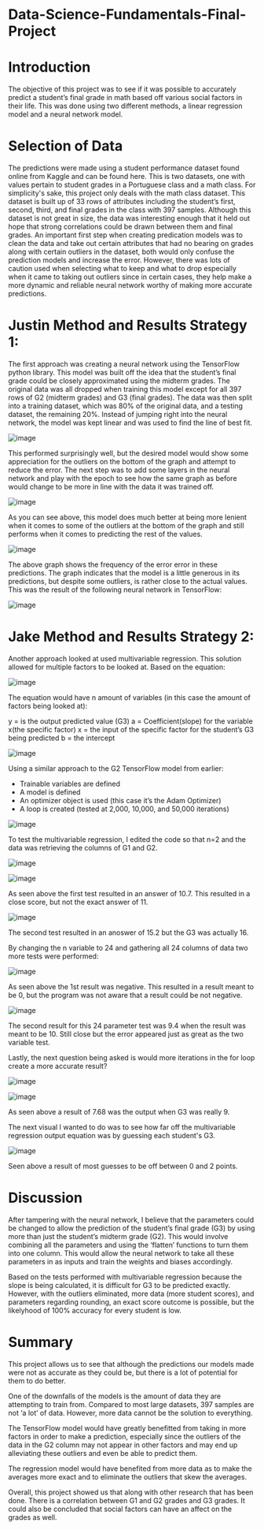 # Data-Science-Fundamentals-Final-Project
# Introduction
The objective of this project was to see if it was possible to accurately predict a student’s final grade in math based off various social factors in their life. This was done using two different methods, a linear regression model and a neural network model. 

# Selection of Data
The predictions were made using a student performance dataset found online from Kaggle and can be found here. This is two datasets, one with values pertain to student grades in a Portuguese class and a math class. For simplicity's sake, this project only deals with the math class dataset. 
This dataset is built up of 33 rows of attributes including the student’s first, second, third, and final grades in the class with 397 samples. Although this dataset is not great in size, the data was interesting enough that it held out hope that strong correlations could be drawn between them and final grades. 
An important first step when creating predication models was to clean the data and take out certain attributes that had no bearing on grades along with certain outliers in the dataset, both would only confuse the prediction models and increase the error. However, there was lots of caution used when selecting what to keep and what to drop especially when it came to taking out outliers since in certain cases, they help make a more dynamic and reliable neural network worthy of making more accurate predictions. 

# Justin Method and Results Strategy 1:
The first approach was creating a neural network using the TensorFlow python library. This model was built off the idea that the student’s final grade could be closely approximated using the midterm grades. The original data was all dropped when training this model except for all 397 rows of G2 (midterm grades) and G3 (final grades). The data was then split into a training dataset, which was 80% of the original data, and a testing dataset, the remaining 20%. 
Instead of jumping right into the neural network, the model was kept linear and was used to find the line of best fit.

![image](https://user-images.githubusercontent.com/70958977/207210560-8891cf5b-3389-4671-822d-1a27b5ceff50.png)

This performed surprisingly well, but the desired model would show some appreciation for the outliers on the bottom of the graph and attempt to reduce the error. 
The next step was to add some layers in the neural network and play with the epoch to see how the same graph as before would change to be more in line with the data it was trained off.

![image](https://user-images.githubusercontent.com/70958977/207210750-9c800b93-dd3a-4c1e-891b-e775c1c4358d.png)

As you can see above, this model does much better at being more lenient when it comes to some of the outliers at the bottom of the graph and still performs when it comes to predicting the rest of the values.

![image](https://user-images.githubusercontent.com/70958977/207211444-901f4df3-b6f6-4b14-a19d-f2e0c089224f.png)

The above graph shows the frequency of the error error in these predictions. The graph indicates that the model is a little generous in its predictions, but despite some outliers, is rather close to the actual values. This was the result of the following neural network in TensorFlow:

![image](https://user-images.githubusercontent.com/70958977/207212798-0ff07061-68d3-4c40-b404-46367b387c1e.png)

# Jake Method and Results Strategy 2: 
Another approach looked at used multivariable regression. This solution allowed for multiple factors to be looked at. Based on the equation: 

![image](https://user-images.githubusercontent.com/71090844/207212535-e11140f3-451e-4fa6-8997-65e74414e6ec.png)

The equation would have n amount of variables (in this case the amount of factors being looked at):

y = is the output predicted value (G3)
a = Coefficient(slope) for the variable x(the specific factor)
x = the input of the specific factor for the student’s G3 being predicted
b = the intercept

![image](https://user-images.githubusercontent.com/71090844/207213106-da363faf-ff2a-490e-bc91-ab5ea398b6b1.png)

Using a similar approach to the G2 TensorFlow model from earlier:
-	Trainable variables are defined
-	A model is defined
-	An optimizer object is used (this case it’s the Adam Optimizer)
-	A loop is created (tested at 2,000, 10,000, and 50,000 iterations)

![image](https://user-images.githubusercontent.com/71090844/207212338-7b5dd7c5-aa46-461b-adab-ca713d558069.png)

To test the multivariable regression, I edited the code so that n=2 and the data was retrieving the columns of G1 and G2. 

![image](https://user-images.githubusercontent.com/71090844/207213172-726b4be1-8504-4a83-86bf-549b73fadb17.png)

![image](https://user-images.githubusercontent.com/71090844/207213243-3392532d-f418-4b6a-a923-64df2bfc058a.png)

As seen above the first test resulted in an answer of 10.7. This resulted in a close score, but not the exact answer of 11. 

![image](https://user-images.githubusercontent.com/71090844/207213285-45cde265-bf97-458c-a2a3-28122a6c72d1.png)

The second test resulted in an anoswer of 15.2 but the G3 was actually 16. 

By changing the n variable to 24 and gathering all 24 columns of data two more tests were performed: 

![image](https://user-images.githubusercontent.com/71090844/207213707-054e58e7-2caa-418c-ad4b-0e18fb0a65ce.png)

As seen above the 1st result was negative. This resulted in a result meant to be 0, but the program was not aware that a result could be not negative. 

![image](https://user-images.githubusercontent.com/71090844/207213740-ebbbec27-dd4a-4c12-872b-fee8872cbf74.png)

The second result for this 24 parameter test was 9.4 when the result was meant to be 10. Still close but the error appeared just as great as the two variable test. 

Lastly, the next question being asked is would more iterations in the for loop create a more accurate result?

![image](https://user-images.githubusercontent.com/71090844/207214258-7dc6f529-48db-48f6-8564-3015cfff2aef.png)

![image](https://user-images.githubusercontent.com/71090844/207214278-ca1b8a56-5351-4542-8662-6d1d25ff98ad.png)

As seen above a result of 7.68 was the output when G3 was really 9. 

The next visual I wanted to do was to see how far off the multivariable regression output equation was by guessing each student's G3.  

![image](https://user-images.githubusercontent.com/71090844/207224052-d96100d5-1ea4-474e-8125-d41ef08e7544.png)

Seen above a result of most guesses to be off between 0 and 2 points. 

# Discussion
After tampering with the neural network, I believe that the parameters could be changed to allow the prediction of the student’s final grade (G3) by using more than just the student’s midterm grade (G2). This would involve combining all the parameters and using the ‘flatten’ functions to turn them into one column. This would allow the neural network to take all these parameters in as inputs and train the weights and biases accordingly.

Based on the tests performed with multivariable regression because the slope is being calculated, it is difficult for G3 to be predicted exactly. However, with the outliers eliminated, more data (more student scores), and parameters regarding rounding, an exact score outcome is possible, but the likelyhood of 100% accuracy for every student is low.  

# Summary
This project allows us to see that although the predictions our models made were not as accurate as they could be, but there is a lot of potential for them to do better.  

One of the downfalls of the models is the amount of data they are attempting to train from. Compared to most large datasets, 397 samples are not ‘a lot’ of data. However, more data cannot be the solution to everything. 

The TensorFlow model would have greatly benefitted from taking in more factors in order to make a prediction, especially since the outliers of the data in the G2 column may not appear in other factors and may end up alleviating these outliers and even be able to predict them. 

The regression model would have benefited from more data as to make the averages more exact and to eliminate the outliers that skew the averages.

Overall, this project showed us that along with other research that has been done. There is a correlation between G1 and G2 grades and G3 grades. It could also be concluded that social factors can have an affect on the grades as well. 


